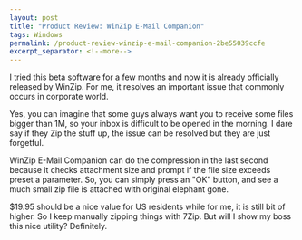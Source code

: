 ```yaml
---
layout: post
title: "Product Review: WinZip E-Mail Companion"
tags: Windows
permalink: /product-review-winzip-e-mail-companion-2be55039ccfe
excerpt_separator: <!--more-->
---
```

I tried this beta software for a few months and now it is already officially released by WinZip. For me, it resolves an important issue that commonly occurs in corporate world.
<!--more-->

Yes, you can imagine that some guys always want you to receive some files bigger than 1M, so your inbox is difficult to be opened in the morning. I dare say if they Zip the stuff up, the issue can be resolved but they are just forgetful.

WinZip E-Mail Companion can do the compression in the last second because it checks attachment size and prompt if the file size exceeds preset a parameter. So, you can simply press an "OK" button, and see a much small zip file is attached with original elephant gone.

$19.95 should be a nice value for US residents while for me, it is still bit of higher. So I keep manually zipping things with 7Zip. But will I show my boss this nice utility? Definitely.
